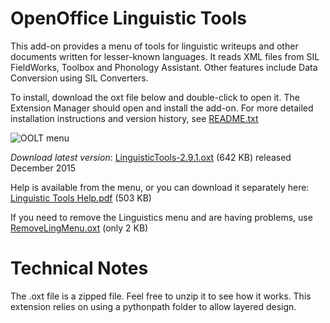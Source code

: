 # OpenOffice Linguistic Tools

This add-on provides a menu of tools for linguistic writeups and other documents written for lesser-known languages.  It reads XML files from SIL FieldWorks, Toolbox and Phonology Assistant.  Other features include Data Conversion using SIL Converters.

To install, download the oxt file below and double-click to open it.  The Extension Manager should open and install the add-on.  For more detailed installation instructions and version history, see [README.txt](https://github.com/jkornelsen/OOLingTools/releases/download/v2.9.1/README.txt)

![OOLT menu](http://projects.palaso.org/attachments/download/373/OOoLT_writer_menu.jpg)

*Download latest version*: [LinguisticTools-2.9.1.oxt](https://github.com/jkornelsen/OOLingTools/releases/download/v2.9.1/LinguisticTools-2.9.1.oxt) (642 KB) released December 2015

Help is available from the menu, or you can download it separately here: [Linguistic Tools Help.pdf](https://github.com/jkornelsen/OOLingTools/releases/download/v2.9.1/Linguistic_Tools_Help.pdf) (503 KB)

If you need to remove the Linguistics menu and are having problems, use [RemoveLingMenu.oxt](https://github.com/jkornelsen/OOLingTools/releases/download/v2.9.1/RemoveLingMenu.oxt) (only 2 KB)

# Technical Notes

The .oxt file is a zipped file.  Feel free to unzip it to see how it works.  This extension relies on using a pythonpath folder to allow layered design.
